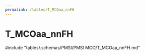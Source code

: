```yaml
---
permalink: /tables/T_MCOaa_nnFH
---
```

# T_MCOaa_nnFH
<!-- SPDX-License-Identifier: MPL-2.0 -->

<!-- ATTENTION : Ne pas supprimer ou modifier la ligne ci-dessous -->
#include "tables/.schemas/PMSI/PMSI MCO/T_MCOaa_nnFH.md"
<!-- ATTENTION : Ne pas supprimer ou modifier la ligne ci-dessus -->
